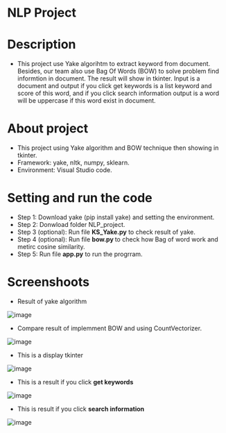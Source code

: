 # NLP Project
# Description
+ This project use Yake algorihtm to extract keyword from document. Besides, our team also use Bag Of Words (BOW) to solve problem find informtion in document. The result will show in tkinter. Input is a document and output if you click get keywords is a list keyword and
  score of this word, and if you click search information output is a word will be uppercase if this word exist in document.
# About project
+ This project using Yake algorithm and BOW technique then showing in tkinter.
+ Framework: yake, nltk, numpy, sklearn.
+ Environment: Visual Studio code.
# Setting and run the code
+ Step 1: Download yake (pip install yake) and setting the environment.
+ Step 2: Donwload folder NLP_project.
+ Step 3 (optional): Run file <b>KS_Yake.py</b> to check result of yake.
+ Step 4 (optional): Run file <b> bow.py </b> to check how Bag of word work and metirc cosine similarity.
+ Step 5: Run file <b>app.py</b> to run the progrram.
# Screenshoots
+ Result of yake algorithm

![image](https://github.com/LangNhatTan/Yake_BOW_NLP/assets/93020907/df9d14f5-88e0-40e4-9ecd-fa4f8bce9b9a)

+ Compare result of implemment BOW and using CountVectorizer.

![image](https://github.com/LangNhatTan/Yake_BOW_NLP/assets/93020907/205eae28-0945-4b46-b5a4-0da280dfd036)

+ This is a display tkinter

![image](https://github.com/LangNhatTan/Yake_BOW_NLP/assets/93020907/51c4ff3c-6c6c-4293-a3ae-ab34c7e08e33)

+ This is a result if you click <b> get keywords </b>

![image](https://github.com/LangNhatTan/Yake_BOW_NLP/assets/93020907/5beb7dce-ce41-4896-8a00-5102014f8da6)

+ This is result if you click <b> search information </b>

![image](https://github.com/LangNhatTan/Yake_BOW_NLP/assets/93020907/9bf03149-3449-4d8a-a384-e828391198cf)

